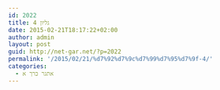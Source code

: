 ```yaml
---
id: 2022
title: גליון 4
date: 2015-02-21T18:17:22+02:00
author: admin
layout: post
guid: http://net-gar.net/?p=2022
permalink: '/2015/02/21/%d7%92%d7%9c%d7%99%d7%95%d7%9f-4/'
categories:
  - אתגר כרך א
---
```

